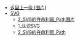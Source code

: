 - [返回上一级 [图片]](web前端/混乱不堪的黑市/图片/)
- [SVG](web前端/混乱不堪的黑市/图片/SVG/)
  - [2_SVG的夺命利器_Path图片](web前端/混乱不堪的黑市/图片/SVG/2_SVG的夺命利器_Path图片/)
  - [1_认识SVG](web前端/混乱不堪的黑市/图片/SVG/1_认识SVG.md)
  - [2_SVG的夺命利器_Path](web前端/混乱不堪的黑市/图片/SVG/2_SVG的夺命利器_Path.md)
